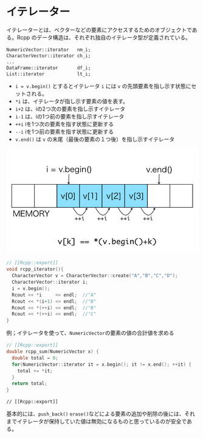 # イテレーター

イテレーターとは、ベクターなどの要素にアクセスするためのオブジェクトである。Rcpp のデータ構造は、それぞれ独自のイテレータ型が定義されている。

```
NumericVector::iterator   nm_i;
CharacterVector::iterator ch_i;
...
DataFrame::iterator       df_i;
List::iterator            lt_i;
```

* `i = v.begin()` とするとイテレータ `i` には `v` の先頭要素を指し示す状態にセットされる。
* `*i` は、イテレータが指し示す要素の値を表す。
* `i+2` は、iの2つ次の要素を指し示すイテレータ
* `i-1` は、iの1つ前の要素を指し示すイテレータ
* `++i` iを1つ次の要素を指す状態に更新する
* `--i` iを1つ前の要素を指す状態に更新する
* `v.end()` は `v` の末尾（最後の要素の１つ後）を指し示すイテレータ

![](iterator.png)

```cpp
// [[Rcpp::export]]
void rcpp_iterator(){
  CharacterVector v = CharacterVector::create("A","B","C","D");
  CharacterVector::iterator i;
  i = v.begin();
  Rcout << *i     << endl;  //"A"
  Rcout << *(i+1) << endl;  //"B"
  Rcout << *(++i) << endl;  //"B"
  Rcout << *(++i) << endl;  //"C"
}
```

例；イテレータを使って、`NumericVector`の要素の値の合計値を求める

```cpp
// [[Rcpp::export]]
double rcpp_sum(NumericVector x) {
  double total = 0;
  for(NumericVector::iterator it = x.begin(); it != x.end(); ++it) {
    total += *it;
  }
  return total;
}
```

```
// [[Rcpp::export]]

```


基本的には、`push_back()` `erase()`などによる要素の追加や削除の後には、それまでイテレータが保持していた値は無効になるものと思っているのが安全である。


